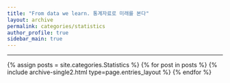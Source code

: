 ```yaml
---
title: "From data we learn. 통계자료로 미래를 본다"
layout: archive
permalink: categories/statistics
author_profile: true
sidebar_main: true
---
```


<!-- 공백이 포함되어 있는 카테고리 이름의 경우 site.categories['a b c'] 이런식으로! -->

***

{% assign posts = site.categories.Statistics %}
{% for post in posts %} {% include archive-single2.html type=page.entries_layout %} {% endfor %}